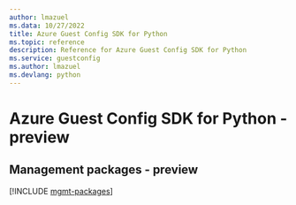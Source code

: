 ```yaml
---
author: lmazuel
ms.data: 10/27/2022
title: Azure Guest Config SDK for Python
ms.topic: reference
description: Reference for Azure Guest Config SDK for Python
ms.service: guestconfig
ms.author: lmazuel
ms.devlang: python
---
```

# Azure Guest Config SDK for Python - preview

## Management packages - preview
[!INCLUDE [mgmt-packages](guest-config-mgmt-index.md)]